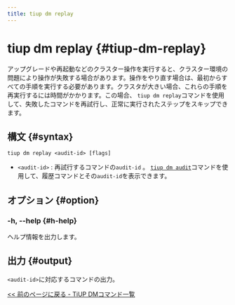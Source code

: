```yaml
---
title: tiup dm replay
---
```


# tiup dm replay {#tiup-dm-replay}

アップグレードや再起動などのクラスター操作を実行すると、クラスター環境の問題により操作が失敗する場合があります。操作をやり直す場合は、最初からすべての手順を実行する必要があります。クラスタが大きい場合、これらの手順を再実行するには時間がかかります。この場合、 `tiup dm replay`コマンドを使用して、失敗したコマンドを再試行し、正常に実行されたステップをスキップできます。

## 構文 {#syntax}

```shell
tiup dm replay <audit-id> [flags]
```

-   `<audit-id>` : 再試行するコマンドの`audit-id` 。 [`tiup dm audit`](/tiup/tiup-component-dm-audit.md)コマンドを使用して、履歴コマンドとその`audit-id`を表示できます。

## オプション {#option}

### -h, --help {#h-help}

ヘルプ情報を出力します。

## 出力 {#output}

`<audit-id>`に対応するコマンドの出力。

[&lt;&lt; 前のページに戻る - TiUP DMコマンド一覧](/tiup/tiup-component-dm.md#command-list)
